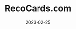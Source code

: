 ---
layout: site
title: "RecoCards.com"
date: 2023-02-25
categories: [lifestyle,community]
version: 14.2.4
major: 14
minor: 2
patch: 4
slug: recocards
link: http://www.recoCards.com/
submitter: sanjay51
permalink: /sites/:slug
---